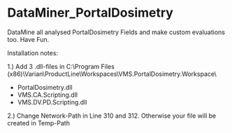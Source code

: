 # DataMiner_PortalDosimetry
DataMine all analysed PortalDosimetry Fields and make custom evaluations too. Have Fun.

Installation notes:

1.) Add 3 .dll-files in C:\Program Files (x86)\Varian\ProductLine\Workspaces\VMS.PortalDosimetry.Workspace\
- PortalDosimetry.dll
- VMS.CA.Scripting.dll
- VMS.DV.PD.Scripting.dll

2.) Change Network-Path in Line 310 and 312. Otherwise your file will be created in Temp-Path
